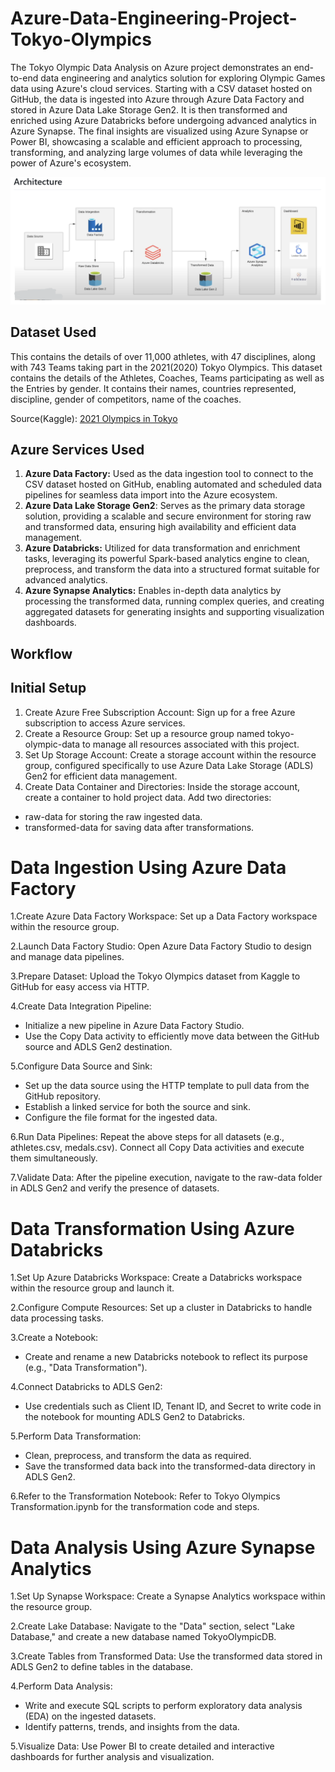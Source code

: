 # Azure-Data-Engineering-Project-Tokyo-Olympics 

The Tokyo Olympic Data Analysis on Azure project demonstrates an end-to-end data engineering and analytics solution for exploring Olympic Games data using Azure's cloud services. Starting with a CSV dataset hosted on GitHub, the data is ingested into Azure through Azure Data Factory and stored in Azure Data Lake Storage Gen2. It is then transformed and enriched using Azure Databricks before undergoing advanced analytics in Azure Synapse. The final insights are visualized using Azure Synapse or Power BI, showcasing a scalable and efficient approach to processing, transforming, and analyzing large volumes of data while leveraging the power of Azure's ecosystem.

![Azure Data Engineering Project](https://github.com/birbaner/Azure-Data-Engineering-Project-Tokyo-Olympics/blob/9f34e518a4e38b329cd46b2a6127db981798c68c/Azure.png?raw=true)

## Dataset Used 
This contains the details of over 11,000 athletes, with 47 disciplines, along with 743 Teams taking part in the 2021(2020) Tokyo Olympics.
This dataset contains the details of the Athletes, Coaches, Teams participating as well as the Entries by gender. It contains their names, countries represented, discipline, gender of competitors, name of the coaches.

Source(Kaggle): [2021 Olympics in Tokyo](https://www.kaggle.com/datasets/arjunprasadsarkhel/2021-olympics-in-tokyo)

## Azure Services Used
1. **Azure Data Factory:**  Used as the data ingestion tool to connect to the CSV dataset hosted on GitHub, enabling automated and scheduled data pipelines for seamless data import into the Azure ecosystem.
2. **Azure Data Lake Storage Gen2**: Serves as the primary data storage solution, providing a scalable and secure environment for storing raw and transformed data, ensuring high availability and efficient data management.
3. **Azure Databricks:** Utilized for data transformation and enrichment tasks, leveraging its powerful Spark-based analytics engine to clean, preprocess, and transform the data into a structured format suitable for advanced analytics.
4. **Azure Synapse Analytics:** Enables in-depth data analytics by processing the transformed data, running complex queries, and creating aggregated datasets for generating insights and supporting visualization dashboards.

   
## Workflow 

## Initial Setup
1.  Create Azure Free Subscription Account: Sign up for a free Azure subscription to access Azure services.  
2. Create a Resource Group: Set up a resource group named tokyo-olympic-data to manage all resources associated with this project.
3. Set Up Storage Account: Create a storage account within the resource group, configured specifically to use Azure Data Lake Storage (ADLS) Gen2 for efficient data management.
4. Create Data Container and Directories: Inside the storage account, create a container to hold project data. Add two directories:
* raw-data for storing the raw ingested data.
* transformed-data for saving data after transformations.
     
# Data Ingestion Using Azure Data Factory
1.Create Azure Data Factory Workspace: Set up a Data Factory workspace within the resource group.

2.Launch Data Factory Studio: Open Azure Data Factory Studio to design and manage data pipelines.

3.Prepare Dataset: Upload the Tokyo Olympics dataset from Kaggle to GitHub for easy access via HTTP.

4.Create Data Integration Pipeline:
* Initialize a new pipeline in Azure Data Factory Studio.
* Use the Copy Data activity to efficiently move data between the GitHub source and ADLS Gen2 destination.
     
5.Configure Data Source and Sink:
* Set up the data source using the HTTP template to pull data from the GitHub repository.
* Establish a linked service for both the source and sink.
* Configure the file format for the ingested data.
      
6.Run Data Pipelines: Repeat the above steps for all datasets (e.g., athletes.csv, medals.csv). Connect all Copy Data activities and execute them simultaneously.

7.Validate Data: After the pipeline execution, navigate to the raw-data folder in ADLS Gen2 and verify the presence of datasets.

# Data Transformation Using Azure Databricks
1.Set Up Azure Databricks Workspace: Create a Databricks workspace within the resource group and launch it.

2.Configure Compute Resources: Set up a cluster in Databricks to handle data processing tasks.

3.Create a Notebook:
* Create and rename a new Databricks notebook to reflect its purpose (e.g., "Data Transformation").
     
4.Connect Databricks to ADLS Gen2:
  * Use credentials such as Client ID, Tenant ID, and Secret to write code in the notebook for mounting ADLS Gen2 to Databricks.
     
5.Perform Data Transformation:
* Clean, preprocess, and transform the data as required.
* Save the transformed data back into the transformed-data directory in ADLS Gen2.

6.Refer to the Transformation Notebook: Refer to Tokyo Olympics Transformation.ipynb for the transformation code and steps.

# Data Analysis Using Azure Synapse Analytics

1.Set Up Synapse Workspace: Create a Synapse Analytics workspace within the resource group.

2.Create Lake Database: Navigate to the "Data" section, select "Lake Database," and create a new database named TokyoOlympicDB.

3.Create Tables from Transformed Data: Use the transformed data stored in ADLS Gen2 to define tables in the database.

4.Perform Data Analysis:
* Write and execute SQL scripts to perform exploratory data analysis (EDA) on the ingested datasets.
* Identify patterns, trends, and insights from the data.
    
5.Visualize Data: Use Power BI to create detailed and interactive dashboards for further analysis and visualization. 

 
